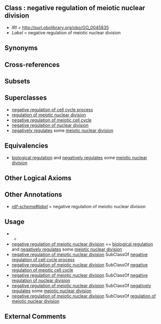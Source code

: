 
## Class : negative regulation of meiotic nuclear division

 * *IRI* = http://purl.obolibrary.org/obo/GO_0045835
 * *Label* = negative regulation of meiotic nuclear division

## Synonyms


## Cross-references


## Subsets


## Superclasses

 * [negative regulation of cell cycle process](../../GO/48/GO_0010948.md)
 * [regulation of meiotic nuclear division](../../GO/20/GO_0040020.md)
 * [negative regulation of meiotic cell cycle](../../GO/47/GO_0051447.md)
 * [negative regulation of nuclear division](../../GO/84/GO_0051784.md)
 * [negatively regulates](../../RO/12/RO_0002212.md) some [meiotic nuclear division](../../GO/26/GO_0007126.md)

## Equivalencies

 * [biological regulation](../../GO/07/GO_0065007.md) and [negatively regulates](../../RO/12/RO_0002212.md) some [meiotic nuclear division](../../GO/26/GO_0007126.md)

## Other Logical Axioms


## Other Annotations

 * *[rdf-schema#label](../../el/rdf-schema#label.md)* = negative regulation of meiotic nuclear division

## Usage

 * -
 * [negative regulation of meiotic nuclear division](../../GO/35/GO_0045835.md) == [biological regulation](../../GO/07/GO_0065007.md) and [negatively regulates](../../RO/12/RO_0002212.md) some [meiotic nuclear division](../../GO/26/GO_0007126.md)
 * [negative regulation of meiotic nuclear division](../../GO/35/GO_0045835.md) SubClassOf [negative regulation of cell cycle process](../../GO/48/GO_0010948.md)
 * [negative regulation of meiotic nuclear division](../../GO/35/GO_0045835.md) SubClassOf [negative regulation of meiotic cell cycle](../../GO/47/GO_0051447.md)
 * [negative regulation of meiotic nuclear division](../../GO/35/GO_0045835.md) SubClassOf [negative regulation of nuclear division](../../GO/84/GO_0051784.md)
 * [negative regulation of meiotic nuclear division](../../GO/35/GO_0045835.md) SubClassOf [negatively regulates](../../RO/12/RO_0002212.md) some [meiotic nuclear division](../../GO/26/GO_0007126.md)
 * [negative regulation of meiotic nuclear division](../../GO/35/GO_0045835.md) SubClassOf [regulation of meiotic nuclear division](../../GO/20/GO_0040020.md)

## External Comments

